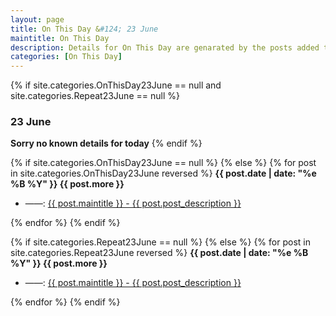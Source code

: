 ```yaml
---
layout: page
title: On This Day &#124; 23 June
maintitle: On This Day
description: Details for On This Day are genarated by the posts added to the website so the content is subject to changes/updates over time.
categories: [On This Day]
---
```


{% if site.categories.OnThisDay23June == null and site.categories.Repeat23June == null %}
<h3>23 June</h3>
<strong>Sorry no known details for today</strong>
{% endif %}

{% if site.categories.OnThisDay23June == null %}
{% else %}
{% for post in site.categories.OnThisDay23June reversed %}
<strong>{{ post.date | date: "%e %B %Y" }} {{ post.more }}</strong>
<ul>
<li> ——: <a href="{{ post.url }}">{{ post.maintitle }} - {{ post.post_description }}</a></li>
</ul>
{% endfor %}
{% endif %}

{% if site.categories.Repeat23June == null %}
{% else %}
{% for post in site.categories.Repeat23June reversed %}
<strong>{{ post.date | date: "%e %B %Y" }} {{ post.more }}</strong>
<ul>
<li> ——: <a href="{{ post.url }}">{{ post.maintitle }} - {{ post.post_description }}</a></li>
</ul>
{% endfor %}
{% endif %}
